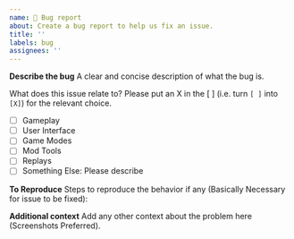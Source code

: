 ```yaml
---
name: 🐛 Bug report
about: Create a bug report to help us fix an issue.
title: ''
labels: bug
assignees: ''
---
```


**Describe the bug**
A clear and concise description of what the bug is.

What does this issue relate to? Please put an X in the [ ] (i.e. turn `[ ]` into `[X]`) for the relevant choice.

- [ ] Gameplay
- [ ] User Interface
- [ ] Game Modes
- [ ] Mod Tools
- [ ] Replays
- [ ] Something Else: Please describe

**To Reproduce**
Steps to reproduce the behavior if any (Basically Necessary for issue to be fixed):

**Additional context**
Add any other context about the problem here (Screenshots Preferred).
